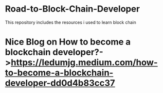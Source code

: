 # Road-to-Block-Chain-Developer
This repository includes the resources i used to learn block chain
# Nice Blog on How to become a blockchain developer?->https://ledumjg.medium.com/how-to-become-a-blockchain-developer-dd0d4b83cc37
